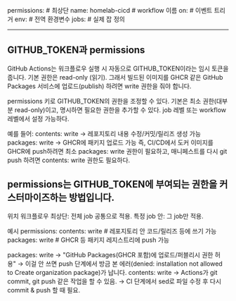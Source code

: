 permissions:        # 최상단
name: homelab-cicd  # workflow 이름
on:                 # 이벤트 트리거
env:                # 전역 환경변수
jobs:               # 실제 잡 정의

---

## GITHUB_TOKEN과 permissions

GitHub Actions는 워크플로우 실행 시 자동으로 GITHUB_TOKEN이라는 임시 토큰을 줍니다.
기본 권한은 read-only (읽기).
그래서 빌드된 이미지를 GHCR 같은 GitHub Packages 서비스에 업로드(publish) 하려면 write 권한을 줘야 합니다.

permissions 키로 GITHUB_TOKEN의 권한을 조정할 수 있다.
기본은 최소 권한(대부분 read-only)이고, 명시하면 필요한 권한을 추가할 수 있다.
job 레벨 또는 workflow 레벨에서 설정 가능하다.

예를 들어:
contents: write → 레포지토리 내용 수정/커밋/릴리즈 생성 가능
packages: write → GHCR에 패키지 업로드 가능
즉, CI/CD에서 도커 이미지를 GHCR에 push하려면 최소 packages: write 권한이 필요하고, 매니페스트를 다시 git push 하려면 contents: write 권한도 필요하다.

## permissions는 GITHUB_TOKEN에 부여되는 권한을 커스터마이즈하는 방법입니다.

위치
워크플로우 최상단: 전체 job 공통으로 적용.
특정 job 안: 그 job만 적용.

예시
permissions:
  contents: write   # 레포지토리 안 코드/릴리즈 등에 쓰기 가능
  packages: write   # GHCR 등 패키지 레지스트리에 push 가능

packages: write
→ "GitHub Packages(GHCR 포함)에 업로드/퍼블리시 권한 허용"
→ 이걸 안 쓰면 push 단계에서 방금 본 에러(denied: installation not allowed to Create organization package)가 납니다.
contents: write
→ Actions가 git commit, git push 같은 작업을 할 수 있음.
→ CI 단계에서 sed로 파일 수정 후 다시 commit & push 할 때 필요.